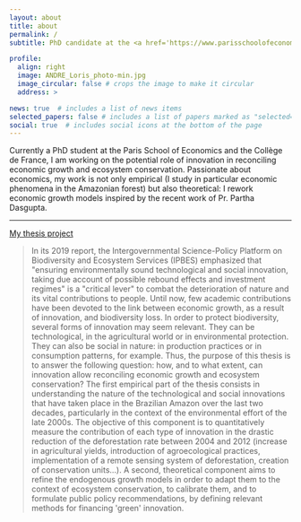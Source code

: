 ```yaml
---
layout: about
title: about
permalink: /
subtitle: PhD candidate at the <a href='https://www.parisschoolofeconomics.eu/'>Paris School of Economics</a>. 

profile:
  align: right
  image: ANDRE_Loris_photo-min.jpg
  image_circular: false # crops the image to make it circular
  address: >

news: true  # includes a list of news items
selected_papers: false # includes a list of papers marked as "selected={true}"
social: true  # includes social icons at the bottom of the page
---
```


Currently a PhD student at the Paris School of Economics and the Collège de France, I am working on the potential role of innovation in reconciling economic growth and ecosystem conservation. Passionate about economics, my work is not only empirical (I study in particular economic phenomena in the Amazonian forest) but also theoretical: I rework economic growth models inspired by the recent work of Pr. Partha Dasgupta. 

<hr>
<a href='https://www.theses.fr/s348489'>My thesis project</a>
<blockquote> 
In its 2019 report, the Intergovernmental Science-Policy Platform on Biodiversity and Ecosystem Services (IPBES) emphasized that "ensuring environmentally sound technological and social innovation, taking due account of possible rebound effects and investment regimes" is a "critical lever" to combat the deterioration of nature and its vital contributions to people. Until now, few academic contributions have been devoted to the link between economic growth, as a result of innovation, and biodiversity loss. In order to protect biodiversity, several forms of innovation may seem relevant. They can be technological, in the agricultural world or in environmental protection. They can also be social in nature: in production practices or in consumption patterns, for example. Thus, the purpose of this thesis is to answer the following question: how, and to what extent, can innovation allow reconciling economic growth and ecosystem conservation? The first empirical part of the thesis consists in understanding the nature of the technological and social innovations that have taken place in the Brazilian Amazon over the last two decades, particularly in the context of the environmental effort of the late 2000s. The objective of this component is to quantitatively measure the contribution of each type of innovation in the drastic reduction of the deforestation rate between 2004 and 2012 (increase in agricultural yields, introduction of agroecological practices, implementation of a remote sensing system of deforestation, creation of conservation units...). A second, theoretical component aims to refine the endogenous growth models in order to adapt them to the context of ecosystem conservation, to calibrate them, and to formulate public policy recommendations, by defining relevant methods for financing 'green' innovation.
 </blockquote>
  
